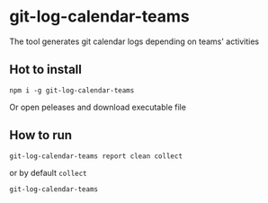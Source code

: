 # git-log-calendar-teams
The tool generates git calendar logs depending on teams' activities

## Hot to install

```
npm i -g git-log-calendar-teams
```

Or open peleases and download executable file

## How to run

```
git-log-calendar-teams report clean collect
```

or by default `collect`

```
git-log-calendar-teams
```
